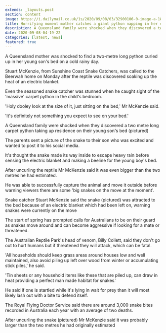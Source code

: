 ```yaml
---
extends: _layouts.post
section: content
image: https://i.dailymail.co.uk/1s/2020/09/08/03/32900106-0-image-a-18_1599533293153.jpg 
title: Horrifying moment mother catches a giant python napping in her childs bed 
description: A Queensland family were shocked when they discovered a two metre long carpet python taking up residence on their young sons bed. 
date: 2020-09-08-04-19-22 
categories: [latest, news] 
featured: true 
--- 
```

A Queensland mother was shocked to find a two-metre long python curled up in her young son's bed on a cold rainy day. 

Stuart McKenzie, from Sunshine Coast Snake Catchers, was called to the Beerwah home on Monday after the reptile was discovered soaking up the heat of an electric blanket.  

Even the seasoned snake catcher was stunned when he caught sight of the 'massive' carpet python in the child's bedroom. 

'Holy dooley look at the size of it, just sitting on the bed,' Mr McKenzie said.

'It's definitely not something you expect to see on your bed.' 

A Queensland family were shocked when they discovered a two metre long carpet python taking up residence on their young son's bed (pictured)

The parents sent a picture of the snake to their son who was excited and wanted to post it to his social media. 

It's thought the snake made its way inside to escape heavy rain before sensing the electric blanket and making a beeline for the young boy's bed. 

After uncurling the reptile Mr McKenzie said it was even bigger than the two metres he had estimated.  

He was able to successfully capture the animal and move it outside before warning viewers there are some 'big snakes on the move at the moment'. 

Snake catcher Stuart McKenzie said the snake (pictured) was attracted to the bed because of an electric blanket which had been left on, warning snakes were currently on the move 

The start of spring has prompted calls for Australians to be on their guard as snakes move around and can become aggressive if looking for a mate or threatened.

The Australian Reptile Park's head of venom, Billy Collett, said they don't go out to hurt humans but if threatened they will attack, which can be fatal. 

'All households should keep grass areas around houses low and well maintained, also avoid piling up left over wood from winter or accumulating stick piles,' he said.

'Tin sheets or any household items like these that are piled up, can draw in heat providing a perfect man made habitat for snakes.' 

He said if one is startled while it's lying in wait for prey than it will most likely lash out with a bite to defend itself. 

The Royal Flying Doctor Service said there are around 3,000 snake bites recorded in Australia each year with an average of two deaths. 

After uncurling the snake (pictured) Mr McKenzie said it was probably larger than the two metres he had originally estimated

